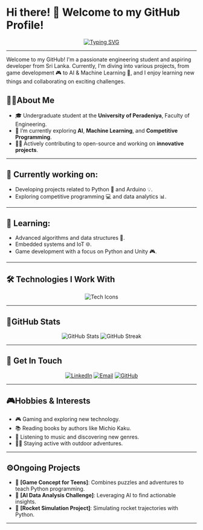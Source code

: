 #                       Hi there! 👋 Welcome to my GitHub Profile!

<p align="center">
 <a href="https://git.io/typing-svg"><img src="https://readme-typing-svg.demolab.com?font=Fira+Code&weight=500&size=24&pause=1000&color=9819A3&background=0C010F00&center=true&vCenter=true&width=600&lines=Hi+there!+%F0%9F%91%8B;Welcome+to+my+GitHub+Profile+;I'm+a+Innovator+%7C+Dreamer+%7C+Creator;Let's+innovate%2C+create%2C+and+build+!" alt="Typing SVG" /></a>
</p>

---
Welcome to my GitHub! I'm a passionate engineering student and aspiring developer from Sri Lanka. Currently, I'm diving into various projects, from game development 🎮 to AI & Machine Learning 🤖, and I enjoy learning new things and collaborating on exciting challenges.


## 🧑‍💻About Me  

- 🎓 Undergraduate student at the **University of Peradeniya**, Faculty of Engineering.
- 🌱 I’m currently exploring **AI**, **Machine Learning**, and **Competitive Programming**.  
- 👨‍💻 Actively contributing to open-source and working on **innovative projects**.  

---

## 🔭 Currently working on:

- Developing projects related to Python 🐍 and Arduino 💡.
- Exploring competitive programming 💻 and data analytics 📊.

---

## 🌱 Learning:

- Advanced algorithms and data structures 🧠.
- Embedded systems and IoT 🌐.
- Game development with a focus on Python and Unity 🎮.

---

## 🛠️ Technologies I Work With  
<p align="center">
  <img src="https://skillicons.dev/icons?i=py,pytorch,opencv,tensorflow,sklearn,anaconda,r,replit,arduino,c,cpp,js,html,php,css,wordpress,git,github,latex,matlab,octave,notion,pycharm,vscode&perline=5" alt="Tech Icons"> 
</p> 


---

## 📝GitHub Stats  

<p align="center">
  <img src="https://github-readme-stats.vercel.app/api?username=Oshadha345&show_icons=true&theme=radical" alt="GitHub Stats">
  <img src="https://streak-stats.demolab.com?user=Oshadha345&theme=radical" alt="GitHub Streak">
</p>

---

## 📧 Get In Touch  

<p align="center">
  <a href="https://www.linkedin.com/in/oshadha-samarakoon-488638341" target="_blank"><img src="https://img.shields.io/badge/-LinkedIn-0077B5?style=for-the-badge&logo=linkedin&logoColor=white" alt="LinkedIn"></a>
  <a href="mailto:samarakoonf@gmail.com" target="_blank"><img src="https://img.shields.io/badge/-Email-D14836?style=for-the-badge&logo=gmail&logoColor=white" alt="Email"></a>
  <a href="https://github.com/Oshadha345" target="_blank"><img src="https://img.shields.io/badge/-GitHub-333?style=for-the-badge&logo=github&logoColor=white" alt="GitHub"></a>
</p>

---

## 🎮Hobbies & Interests  

- 🎮 Gaming and exploring new technology.
- 📚 Reading books by authors like Michio Kaku.
- 🎵 Listening to music and discovering new genres.
- 🏃‍♂️ Staying active with outdoor adventures.

---

## ⚙️Ongoing Projects  

- 🧩 **[Game Concept for Teens]**: Combines puzzles and adventures to teach Python programming.
- 🤖 **[AI Data Analysis Challenge]**: Leveraging AI to find actionable insights.
- 🚀 **[Rocket Simulation Project]**: Simulating rocket trajectories with Python.

---



